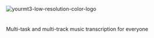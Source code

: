 ![yourmt3-low-resolution-color-logo](https://user-images.githubusercontent.com/26891722/204388756-9df09310-87d6-4607-b229-dd63f792086e.png)
# 
Multi-task and multi-track music transcription for everyone
